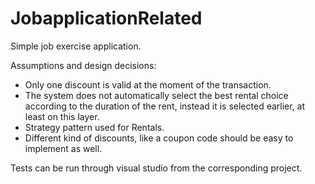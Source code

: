# JobapplicationRelated

Simple job exercise application.

Assumptions and design decisions: 
* Only one discount is valid at the moment of the transaction.
* The system does not automatically select the best rental choice according to the duration of the rent, instead it is selected earlier, at least on this layer. 
* Strategy pattern used for Rentals.
* Different kind of discounts, like a coupon code should be easy to implement as well.

Tests can be run through visual studio from the corresponding project.
